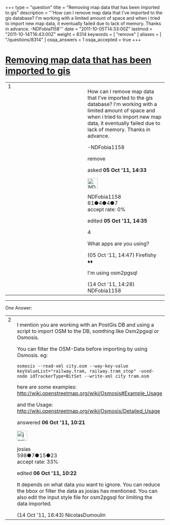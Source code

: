 +++
type = "question"
title = "Removing map data that has been imported to gis"
description = '''How can I remove map data that I&#x27;ve imported to the gis database? I&#x27;m working with a limited amount of space and when i tried to import new map data, it eventually failed due to lack of memory. Thanks in advance. -NDFobia1158'''
date = "2011-10-05T14:33:00Z"
lastmod = "2011-10-14T16:43:00Z"
weight = 8314
keywords = [ "remove" ]
aliases = [ "/questions/8314" ]
osqa_answers = 1
osqa_accepted = true
+++

<div class="headNormal">

# [Removing map data that has been imported to gis](/questions/8314/removing-map-data-that-has-been-imported-to-gis)

</div>

<div id="main-body">

<div id="askform">

<table id="question-table" style="width:100%;">
<colgroup>
<col style="width: 50%" />
<col style="width: 50%" />
</colgroup>
<tbody>
<tr>
<td style="width: 30px; vertical-align: top"><div class="vote-buttons">
<span id="post-8314-upvote" class="ajax-command post-vote up" rel="nofollow" title="I like this post (click again to cancel)"> </span>
<div id="post-8314-score" class="post-score" title="current number of votes">
1
</div>
<span id="post-8314-downvote" class="ajax-command post-vote down" rel="nofollow" title="I dont like this post (click again to cancel)"> </span> <span id="favorite-mark" class="ajax-command favorite-mark" rel="nofollow" title="mark/unmark this question as favorite (click again to cancel)"> </span>
<div id="favorite-count" class="favorite-count">
&#10;</div>
</div></td>
<td><div id="item-right">
<div class="question-body">
<p>How can I remove map data that I've imported to the gis database? I'm working with a limited amount of space and when i tried to import new map data, it eventually failed due to lack of memory. Thanks in advance.</p>
<p>-NDFobia1158</p>
</div>
<div id="question-tags" class="tags-container tags">
<span class="post-tag tag-link-remove" rel="tag" title="see questions tagged &#39;remove&#39;">remove</span>
</div>
<div id="question-controls" class="post-controls">
&#10;</div>
<div class="post-update-info-container">
<div class="post-update-info post-update-info-user">
<p>asked <strong>05 Oct '11, 14:33</strong></p>
<img src="https://secure.gravatar.com/avatar/48980c72ff56a285d3689c40bc272e0e?s=32&amp;d=identicon&amp;r=g" class="gravatar" width="32" height="32" alt="NDFobia1158&#39;s gravatar image" />
<p><span>NDFobia1158</span><br />
<span class="score" title="61 reputation points">61</span><span title="4 badges"><span class="badge1">●</span><span class="badgecount">4</span></span><span title="4 badges"><span class="silver">●</span><span class="badgecount">4</span></span><span title="7 badges"><span class="bronze">●</span><span class="badgecount">7</span></span><br />
<span class="accept_rate" title="Rate of the user&#39;s accepted answers">accept rate:</span> <span title="NDFobia1158 has no accepted answers">0%</span></p>
</div>
<div class="post-update-info post-update-info-edited">
<p><span> edited <strong>05 Oct '11, 14:35</strong> </span></p>
</div>
</div>
<div id="comments-container-8314" class="comments-container">
<span id="8315"></span>
<div id="comment-8315" class="comment">
<div id="post-8315-score" class="comment-score">
4
</div>
<div class="comment-text">
<p>What apps are you using?</p>
</div>
<div id="comment-8315-info" class="comment-info">
<span class="comment-age">(05 Oct '11, 14:47)</span> <span class="comment-user userinfo">Firefishy ♦♦</span>
</div>
</div>
<span id="8449"></span>
<div id="comment-8449" class="comment">
<div id="post-8449-score" class="comment-score">
&#10;</div>
<div class="comment-text">
<p>I'm using osm2pgsql</p>
</div>
<div id="comment-8449-info" class="comment-info">
<span class="comment-age">(14 Oct '11, 14:28)</span> <span class="comment-user userinfo">NDFobia1158</span>
</div>
</div>
</div>
<div id="comment-tools-8314" class="comment-tools">
&#10;</div>
<div class="clear">
&#10;</div>
<div id="comment-8314-form-container" class="comment-form-container">
&#10;</div>
<div class="clear">
&#10;</div>
</div></td>
</tr>
</tbody>
</table>

------------------------------------------------------------------------

<div class="tabBar">

<span id="sort-top"></span>

<div class="headQuestions">

One Answer:

</div>

</div>

<span id="8327"></span>

<div id="answer-container-8327" class="answer accepted-answer">

<table style="width:100%;">
<colgroup>
<col style="width: 50%" />
<col style="width: 50%" />
</colgroup>
<tbody>
<tr>
<td style="width: 30px; vertical-align: top"><div class="vote-buttons">
<span id="post-8327-upvote" class="ajax-command post-vote up" rel="nofollow" title="I like this post (click again to cancel)"> </span>
<div id="post-8327-score" class="post-score" title="current number of votes">
2
</div>
<span id="post-8327-downvote" class="ajax-command post-vote down" rel="nofollow" title="I dont like this post (click again to cancel)"> </span> <span class="accept-answer on" rel="nofollow" title="NDFobia1158 has selected this answer as the correct answer"> </span>
</div></td>
<td><div class="item-right">
<div class="answer-body">
<p>I mention you are working with an PostGis DB and using a script to import OSM to the DB, somthing like Osm2pgsql or Osmosis.</p>
<p>You can filter the OSM-Data before importing by using Osmosis. eg:</p>
<pre><code>osmosis --read-xml city.osm --way-key-value keyValueList=&quot;railway.tram, railway.tram_stop&quot; -used-node idTrackerType=BitSet --write-xml city_tram.osm</code></pre>
<p>here are some examples: <a href="http://wiki.openstreetmap.org/wiki/Osmosis#Example_Usage">http://wiki.openstreetmap.org/wiki/Osmosis#Example_Usage</a></p>
<p>and the Usage: <a href="http://wiki.openstreetmap.org/wiki/Osmosis/Detailed_Usage">http://wiki.openstreetmap.org/wiki/Osmosis/Detailed_Usage</a></p>
</div>
<div class="answer-controls post-controls">
&#10;</div>
<div class="post-update-info-container">
<div class="post-update-info post-update-info-user">
<p>answered <strong>06 Oct '11, 10:21</strong></p>
<img src="https://secure.gravatar.com/avatar/db9d4c9ffd75f95f97122bbc97b90a64?s=32&amp;d=identicon&amp;r=g" class="gravatar" width="32" height="32" alt="josias&#39;s gravatar image" />
<p><span>josias</span><br />
<span class="score" title="598 reputation points">598</span><span title="7 badges"><span class="badge1">●</span><span class="badgecount">7</span></span><span title="15 badges"><span class="silver">●</span><span class="badgecount">15</span></span><span title="23 badges"><span class="bronze">●</span><span class="badgecount">23</span></span><br />
<span class="accept_rate" title="Rate of the user&#39;s accepted answers">accept rate:</span> <span title="josias has 3 accepted answers">33%</span></p>
</div>
<div class="post-update-info post-update-info-edited">
<p><span> edited <strong>06 Oct '11, 10:22</strong> </span></p>
</div>
</div>
<div id="comments-container-8327" class="comments-container">
<span id="8457"></span>
<div id="comment-8457" class="comment">
<div id="post-8457-score" class="comment-score">
&#10;</div>
<div class="comment-text">
<p>It depends on what data you want to ignore. You can reduce the bbox or filter the data as josias has mentioned. You can also edit the input style file for osm2pgsql for limiting the data imported.</p>
</div>
<div id="comment-8457-info" class="comment-info">
<span class="comment-age">(14 Oct '11, 16:43)</span> <span class="comment-user userinfo">NicolasDumoulin</span>
</div>
</div>
</div>
<div id="comment-tools-8327" class="comment-tools">
&#10;</div>
<div class="clear">
&#10;</div>
<div id="comment-8327-form-container" class="comment-form-container">
&#10;</div>
<div class="clear">
&#10;</div>
</div></td>
</tr>
</tbody>
</table>

</div>

<div class="paginator-container-left">

</div>

</div>

</div>

